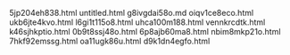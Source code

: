 5jp204eh838.html
untitled.html
g8ivgdai58o.md
oiqv1ce8eco.html
ukb6jte4kvo.html
l6gi1t115o8.html
uhca100m188.html
vennkrcdtk.html
k46sjhkptio.html
0b9t8ssj48o.html
6p8ajb60ma8.html
nbim8mkp21o.html
7hkf92emssg.html
oa11ugk86u.html
d9k1dn4egfo.html